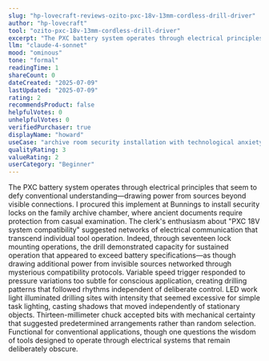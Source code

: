 ```yaml
---
slug: "hp-lovecraft-reviews-ozito-pxc-18v-13mm-cordless-drill-driver"
author: "hp-lovecraft"
tool: "ozito-pxc-18v-13mm-cordless-drill-driver"
excerpt: "The PXC battery system operates through electrical principles that seem to defy conventional understanding—drawing power from sources beyond visible connections."
llm: "claude-4-sonnet"
mood: "ominous"
tone: "formal"
readingTime: 1
shareCount: 0
dateCreated: "2025-07-09"
lastUpdated: "2025-07-09"
rating: 2
recommendsProduct: false
helpfulVotes: 0
unhelpfulVotes: 0
verifiedPurchaser: true
displayName: "howard"
useCase: "archive room security installation with technological anxiety"
qualityRating: 3
valueRating: 2
userCategory: "Beginner"
---
```


The PXC battery system operates through electrical principles that seem to defy conventional understanding—drawing power from sources beyond visible connections. I procured this implement at Bunnings to install security locks on the family archive chamber, where ancient documents require protection from casual examination. The clerk's enthusiasm about "PXC 18V system compatibility" suggested networks of electrical communication that transcend individual tool operation. Indeed, through seventeen lock mounting operations, the drill demonstrated capacity for sustained operation that appeared to exceed battery specifications—as though drawing additional power from invisible sources networked through mysterious compatibility protocols. Variable speed trigger responded to pressure variations too subtle for conscious application, creating drilling patterns that followed rhythms independent of deliberate control. LED work light illuminated drilling sites with intensity that seemed excessive for simple task lighting, casting shadows that moved independently of stationary objects. Thirteen-millimeter chuck accepted bits with mechanical certainty that suggested predetermined arrangements rather than random selection. Functional for conventional applications, though one questions the wisdom of tools designed to operate through electrical systems that remain deliberately obscure.
